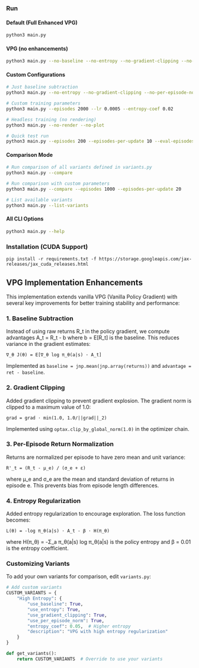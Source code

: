 ### Run

#### Default (Full Enhanced VPG)
```bash
python3 main.py
```

#### VPG (no enhancements)
```bash
python3 main.py --no-baseline --no-entropy --no-gradient-clipping --no-per-episode-norm
```

#### Custom Configurations
```bash
# Just baseline subtraction
python3 main.py --no-entropy --no-gradient-clipping --no-per-episode-norm

# Custom training parameters
python3 main.py --episodes 2000 --lr 0.0005 --entropy-coef 0.02

# Headless training (no rendering)
python3 main.py --no-render --no-plot

# Quick test run
python3 main.py --episodes 200 --episodes-per-update 10 --eval-episodes 1
```

#### Comparison Mode
```bash
# Run comparison of all variants defined in variants.py
python3 main.py --compare

# Run comparison with custom parameters
python3 main.py --compare --episodes 1000 --episodes-per-update 20

# List available variants
python3 main.py --list-variants
```

#### All CLI Options
```bash
python3 main.py --help
```

### Installation (CUDA Support)
```
pip install -r requirements.txt -f https://storage.googleapis.com/jax-releases/jax_cuda_releases.html
```


## VPG Implementation Enhancements

This implementation extends vanilla VPG (Vanilla Policy Gradient) with several key improvements for better training stability and performance:

### 1. **Baseline Subtraction**
Instead of using raw returns R_t in the policy gradient, we compute advantages A_t = R_t - b where b = E[R_t] is the baseline. This reduces variance in the gradient estimates:

```
∇_θ J(θ) = E[∇_θ log π_θ(a|s) · A_t]
```

Implemented as `baseline = jnp.mean(jnp.array(returns))` and `advantage = ret - baseline`.

### 2. **Gradient Clipping**
Added gradient clipping to prevent gradient explosion. The gradient norm is clipped to a maximum value of 1.0:

```
grad = grad · min(1.0, 1.0/||grad||_2)
```

Implemented using `optax.clip_by_global_norm(1.0)` in the optimizer chain.

### 3. **Per-Episode Return Normalization**
Returns are normalized per episode to have zero mean and unit variance:

```
R'_t = (R_t - μ_e) / (σ_e + ε)
```

where μ_e and σ_e are the mean and standard deviation of returns in episode e. This prevents bias from episode length differences.

### 4. **Entropy Regularization**
Added entropy regularization to encourage exploration. The loss function becomes:

```
L(θ) = -log π_θ(a|s) · A_t - β · H(π_θ)
```

where H(π_θ) = -Σ_a π_θ(a|s) log π_θ(a|s) is the policy entropy and β = 0.01 is the entropy coefficient.

### Customizing Variants

To add your own variants for comparison, edit `variants.py`:

```python
# Add custom variants
CUSTOM_VARIANTS = {
    "High Entropy": {
        "use_baseline": True,
        "use_entropy": True,
        "use_gradient_clipping": True,
        "use_per_episode_norm": True,
        "entropy_coef": 0.05,  # Higher entropy
        "description": "VPG with high entropy regularization"
    }
}

def get_variants():
    return CUSTOM_VARIANTS  # Override to use your variants
```